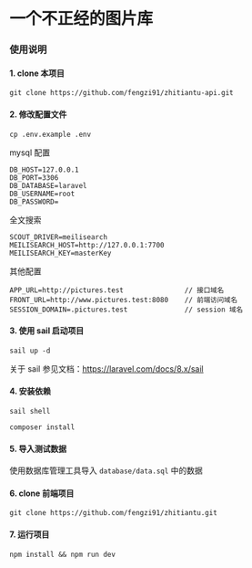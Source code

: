 # 一个不正经的图片库


### 使用说明

#### 1. clone 本项目

`git clone https://github.com/fengzi91/zhitiantu-api.git`

#### 2. 修改配置文件
`cp .env.example .env`

   mysql 配置
    
   ```
DB_HOST=127.0.0.1
DB_PORT=3306
DB_DATABASE=laravel
DB_USERNAME=root
DB_PASSWORD=
   ```

   全文搜索
   
   ```
SCOUT_DRIVER=meilisearch
MEILISEARCH_HOST=http://127.0.0.1:7700
MEILISEARCH_KEY=masterKey
  ```

   其他配置

   ```
APP_URL=http://pictures.test               // 接口域名
FRONT_URL=http://www.pictures.test:8080    // 前端访问域名 
SESSION_DOMAIN=.pictures.test              // session 域名
   ```

#### 3. 使用 sail 启动项目
    
   `sail up -d`
  
   关于 sail 参见文档：https://laravel.com/docs/8.x/sail
    
#### 4. 安装依赖

  `sail shell`
   
  `composer install`
      
#### 5. 导入测试数据

  使用数据库管理工具导入 `database/data.sql` 中的数据

#### 6. clone 前端项目
    
`git clone https://github.com/fengzi91/zhitiantu.git` 
   
#### 7. 运行项目
  `npm install && npm run dev`        
   
